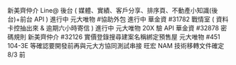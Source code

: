 新美齊仲介 Line@ 後台 ( 媒體、實績、客戶分享、排序頁、不動產小知識(後台)+前台 API ) 進行中
元大唯物 #協助外包 進行中
華金資 #31782 戰情室 ( 資料卡控抽出來 & 逾期六小時寄信 ) 進行中
元大唯物 20X 驗 API
華金資 #32878 密碼規則
新美齊仲介 #32126 實價登錄搜尋建案名稱綁定預售屋
元大唯物 #451 104-3E 等確認要開發前再與元大方協同測試串接
旺宏 NAM 技術移轉文件確定 8/3 前
